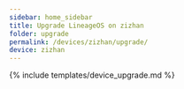 ```yaml
---
sidebar: home_sidebar
title: Upgrade LineageOS on zizhan
folder: upgrade
permalink: /devices/zizhan/upgrade/
device: zizhan
---
```

{% include templates/device_upgrade.md %}
